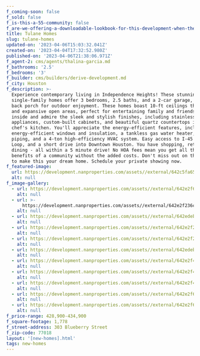 ```yaml
---
f_coming-soon: false
f_sold: false
f_is-this-a-55-community: false
f_are-we-offering-a-downloadable-lookbook-for-this-development-when-they-submit-their-contact-info: false
title: Tulane Homes
slug: tulane-homes
updated-on: '2023-04-06T15:03:32.041Z'
created-on: '2023-04-04T17:32:52.980Z'
published-on: '2023-04-06T21:38:06.971Z'
f_agent-2: cms/agents/thalina-garcia.md
f_bathrooms: '2.5'
f_bedrooms: '3'
f_builder: cms/builders/derive-development.md
f_city: Houston
f_description: >-
  Experience contemporary living in Independence Heights! These stunning
  single-family homes offer 3 bedrooms, 2.5 baths, and a 2-car garage, with a
  back porch for outdoor enjoyment. These homes boast 10-ft ceilings throughout
  and expansive open areas, perfect for entertaining family and friends. Step
  inside and admire the sleek and stylish finishes, including stainless steel
  appliances, custom-built cabinets, and beautiful quartz countertops in the
  chef's kitchen. You'll appreciate the energy-efficient features, including
  energy-efficient windows and insulation, a tankless gas water heater, all PEX
  piping, and a 4-ton high-efficiency HVAC system. Easy access to I-45 and 610
  Loop, and a short drive into Downtown Houston. You have shopping, retail,
  dining - all within a 5 minute drive! No HOA fees mean you get all the
  benefits of a community without the added costs. Don't miss out on the chance
  to make this your dream home. Schedule your private showing now.
f_featured-image:
  url: https://development.nanproperties.com/assets//external/642c5fa65ab7260a38709ce1_22.10.14_1%20-%20Photo%20(1).jpg
  alt: null
f_image-gallery:
  - url: https://development.nanproperties.com/assets//external/642e2f6a7ac6826e1dcc8b4a_second20floor_2820-20photo.jpg
    alt: null
  - url: >-
      https://development.nanproperties.com/assets//external/642e2f236c4b13b145db472f_22.12.11_11%20-%20Photo%20(1).jpg
    alt: null
  - url: https://development.nanproperties.com/assets//external/642edeb705c209d33a418cda_22.12.11_12%20-%20Photo.jpg
    alt: null
  - url: https://development.nanproperties.com/assets//external/642e2f246c4b13247cdb4861_22.12.11_13%20-%20Photo.jpg
    alt: null
  - url: https://development.nanproperties.com/assets//external/642e2f286c4b138d9ddb4cd4_22.12.11_16%20-%20Photo.jpg
    alt: null
  - url: https://development.nanproperties.com/assets//external/642edeb6d7b4cd7c6623e028_22.12.11_18%20-%20Photo.jpg
    alt: null
  - url: https://development.nanproperties.com/assets//external/642e2f4b3756493b0705c2ba_22.12.11_19%20-%20Photo.jpg
    alt: null
  - url: https://development.nanproperties.com/assets//external/642e2f4d7ac68245d3cc62a9_22.12.11_22%20-%20Photo.jpg
    alt: null
  - url: https://development.nanproperties.com/assets//external/642e2f4e114790e86e08ac58_first20floor_2520-20photo.jpg
    alt: null
  - url: https://development.nanproperties.com/assets//external/642e2f653756496c8005e5a4_first20floor_2620-20photo.jpg
    alt: null
  - url: https://development.nanproperties.com/assets//external/642e2f69114790a63408cd74_second20floor_2720-20photo.jpg
    alt: null
f_price-range: 428,900-434,900
f_square-footage: 1,778
f_street-address: 303 Blueberry Street
f_zip-code: 77018
layout: '[new-homes].html'
tags: new-homes
---
```



